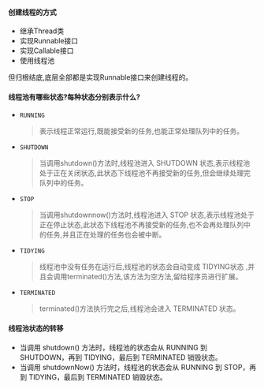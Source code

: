 #### 创建线程的方式
- 继承Thread类
- 实现Runnable接口
- 实现Callable接口
- 使用线程池

但归根结底,底层全部都是实现Runnable接口来创建线程的。
#### 线程池有哪些状态?每种状态分别表示什么?
- `RUNNING`
    > 表示线程正常运行,既能接受新的任务,也能正常处理队列中的任务。 
- `SHUTDOWN`
    > 当调用shutdown()方法时,线程池进入 SHUTDOWN 状态,表示线程池处于正在关闭状态,此状态下线程池不再接受新的任务,但会继续处理完队列中的任务。
- `STOP`
    > 当调用shutdownnow()方法时,线程池进入 STOP 状态,表示线程池处于正在停止状态,此状态下线程池不再接受新的任务,也不会再处理队列中的任务,并且正在处理的任务也会被中断。
- `TIDYING`
    > 线程池中没有任务在运行后,线程池的状态会自动变成 TIDYING状态 ,并且会调用terminated()方法,该方法为空方法,留给程序员进行扩展。
- `TERMINATED`
    > terminated()方法执行完之后,线程池会进入 TERMINATED 状态。
#### 线程池状态的转移 
- 当调用 shutdown() 方法时，线程池的状态会从 RUNNING 到 SHUTDOWN，再到 TIDYING，最后到 TERMINATED 销毁状态。
- 当调用 shutdownNow() 方法时，线程池的状态会从 RUNNING 到 STOP，再到 TIDYING，最后到 TERMINATED 销毁状态。

